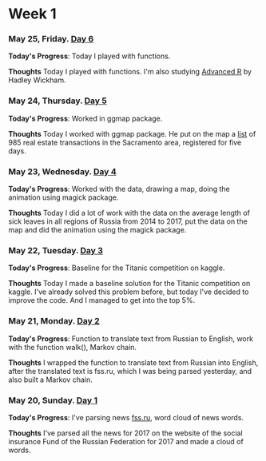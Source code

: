 # Week 1

### May 25, Friday. [Day 6](Day_6)

**Today's Progress**: Today I played with functions.

**Thoughts** Today I played with functions. I'm also studying [Advanced R](http://adv-r.had.co.nz/) by Hadley Wickham.

### May 24, Thursday. [Day 5](Day_5)

**Today's Progress**: Worked in ggmap package.

**Thoughts** Today I worked with ggmap package. He put on the map a [list](https://support.spatialkey.com/spatialkey-sample-csv-data/) of 985 real estate transactions in the Sacramento area, registered for five days.

### May 23, Wednesday. [Day 4](Day_4)

**Today's Progress**: Worked with the data, drawing a map, doing the animation using magick package.

**Thoughts** Today I did a lot of work with the data on the average length of sick leaves in all regions of Russia from 2014 to 2017, put the data on the map and did the animation using the magick package.

### May 22, Tuesday. [Day 3](Day_3)

**Today's Progress**: Baseline for the Titanic competition on kaggle.

**Thoughts** Today I made a baseline solution for the Titanic competition on kaggle. I've already solved this problem before, but today I've decided to improve the code. And I managed to get into the top 5%.

### May 21, Monday. [Day 2](Day_2)

**Today's Progress**: Function to translate text from Russian to English, work with the function walk(), Markov chain.

**Thoughts** I wrapped the function to translate text from Russian into English, after the translated text is fss.ru, which I was being parsed yesterday, and also built a Markov chain.

### May 20, Sunday. [Day 1](Day_1)

**Today's Progress**: I've parsing news [fss.ru](https://www.fss.ru), word cloud of news words.

**Thoughts** I've parsed all the news for 2017 on the website of the social insurance Fund of the Russian Federation for 2017 and made a cloud of words.